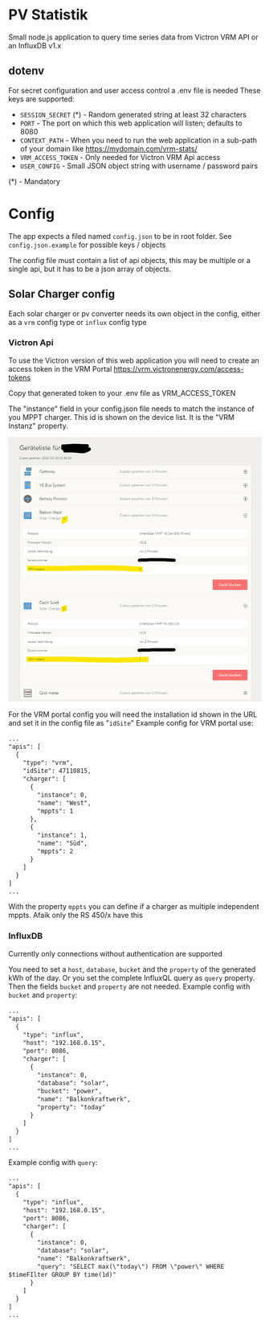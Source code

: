 # PV Statistik

Small node.js application to query time series data from Victron VRM API or an InfluxDB v1.x

## dotenv

For secret configuration and user access control a .env file is needed
These keys are supported:

* `SESSION_SECRET` (*) - Random generated string at least 32 characters
* `PORT` - The port on which this web application will listen; defaults to 8080
* `CONTEXT_PATH` - When you need to run the web application in a sub-path of your domain
  like https://mydomain.com/vrm-stats/
* `VRM_ACCESS_TOKEN` - Only needed for Victron VRM Api access
* `USER_CONFIG` - Small JSON object string with username / password pairs

(*) - Mandatory

# Config

The app expects a filed named `config.json` to be in root folder.
See `config.json.example` for possible keys / objects

The config file must contain a list of api objects, this may be multiple or a single api, but it has to be a json array
of objects.

## Solar Charger config

Each solar charger or pv converter needs its own object in the config, either as a `vrm` config type or `influx` config
type

### Victron Api

To use the Victron version of this web application you will need to create an access token in the VRM
Portal https://vrm.victronenergy.com/access-tokens

Copy that generated token to your .env file as VRM_ACCESS_TOKEN

The "instance" field in your config.json file needs to match the instance of you MPPT charger.
This id is shown on the device list. It is the "VRM Instanz" property.

![Place to find the instance id on vrm portal device list](doc/vrm_device_list_instance.png)

For the VRM portal config you will need the installation id shown in the URL and set it in the config file as "`idSite`"
Example config for VRM portal use:

```
...
"apis": [
  {
    "type": "vrm",
    "idSite": 47110815,
    "charger": [
      {
        "instance": 0,
        "name": "West",
        "mppts": 1
      },
      {
        "instance": 1,
        "name": "Süd",
        "mppts": 2
      }
    ]
  }
]
...
```

With the property `mppts` you can define if a charger as multiple independent mppts. Afaik only the RS 450/x have this

### InfluxDB

Currently only connections without authentication are supported

You need to set a `host`, `database`, `bucket` and the `property` of the generated kWh of the day.
Or you set the complete InfluxQL query as `query` property. Then the fields `bucket` and `property` are not needed.
Example config with `bucket` and `property`:

```
...
"apis": [
  {
    "type": "influx",
    "host": "192.168.0.15",
    "port": 8086,
    "charger": [
      {
        "instance": 0,
        "database": "solar",
        "bucket": "power",
        "name": "Balkonkraftwerk",
        "property": "today"
      }
    ]
  }
]
...
```

Example config with `query`:

```
...
"apis": [
  {
    "type": "influx",
    "host": "192.168.0.15",
    "port": 8086,
    "charger": [
      {
        "instance": 0,
        "database": "solar",
        "name": "Balkonkraftwerk",
        "query": "SELECT max(\"today\") FROM \"power\" WHERE $timeFIlter GROUP BY time(1d)"
      }
    ]
  }
]
...
```